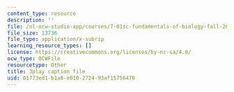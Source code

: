 ```yaml
---
content_type: resource
description: ''
file: /ol-ocw-studio-app/courses/7-01sc-fundamentals-of-biology-fall-2011/01773ed1b1a8e010272493af15756470_uDXH6Uu0ghc.srt
file_size: 13736
file_type: application/x-subrip
learning_resource_types: []
license: https://creativecommons.org/licenses/by-nc-sa/4.0/
ocw_type: OCWFile
resourcetype: Other
title: 3play caption file
uid: 01773ed1-b1a8-e010-2724-93af15756470
---
```

